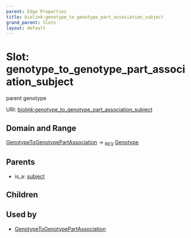 ```yaml
---
parent: Edge Properties
title: biolink:genotype_to_genotype_part_association_subject
grand_parent: Slots
layout: default
---
```


# Slot: genotype_to_genotype_part_association_subject


parent genotype

URI: [biolink:genotype_to_genotype_part_association_subject](https://w3id.org/biolink/vocab/genotype_to_genotype_part_association_subject)

## Domain and Range

[GenotypeToGenotypePartAssociation](GenotypeToGenotypePartAssociation.md) ->  <sub>REQ</sub> [Genotype](Genotype.md)

## Parents

 *  is_a: [subject](subject.md)

## Children


## Used by

 * [GenotypeToGenotypePartAssociation](GenotypeToGenotypePartAssociation.md)
